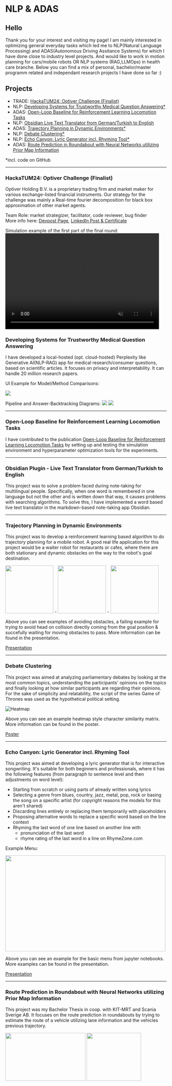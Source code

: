 # NLP & ADAS

## Hello

Thank you for your interest and visiting my page! 
I am mainly interested in optimizing general everyday tasks which led me to NLP(Natural Language Processing) and ADAS(Autonomous Driving Assitance Systems) for which I have done close to industry level projects. And would like to work in motion planning for cars/mobile robots OR NLP systems (RAG,LLMOps) in health care branche. Below you can find a mix of personal, bachelor/master programm related and independant research projects I have done so far :) 



## Projects

- TRADE: [HackaTUM24: Optiver Challenge (Finalist)](#hackatum24-optiver-challenge-finalist)
- NLP:   [Developing Systems for Trustworthy Medical Question Answering*](#developing-systems-for-trustworthy-medical-question-answering-ongoing)
- ADAS:  [Open-Loop Baseline for Reinforcement Learning Locomotion Tasks](#open-loop-baseline-for-reinforcement-learning-locomotion-tasks)
- NLP:   [Obsidian Live Text Translator from German/Turkish to English](#obsidian-plugin---live-text-translator-from-germanturkish-to-english)
- ADAS:  [Trajectory Planning in Dynamic Environments*](#trajectory-planning-in-dynamic-environments)
- NLP:   [Debate Clustering*](#debate-clustering)
- NLP:   [Echo Canyon: Lyric Generator incl. Rhyming Tool*](#echo-canyon-lyric-generator-incl-rhyming-tool)
- ADAS:  [Route Prediction in Roundabout with Neural Networks utilizing Prior Map Information](#route-prediction-in-roundabout-with-neural-networks-utilizing-prior-map-information)

*incl. code on GitHub

---


### HackaTUM24: Optiver Challenge (Finalist)
Optiver Holding B.V. is a proprietary trading firm and market maker for various exchange-listed financial instruments.
Our strategy for the challenge was mainly a Real-time fourier decomposition for black box approximation of other market agents.

Team Role: market strategizer, facilitator, code reviewer, bug finder    
More info here: [Devpost Page](https://devpost.com/software/seismicspecialists?ref_content=my-projects-tab&ref_feature=my_projects), 
[LinkedIn Post & Certificate](https://www.linkedin.com/feed/update/urn:li:activity:7269360890720698371/)

Simulation example of the first part of the final round:
<video width="480" height="300" controls loop="" muted = "" autoplay="">
    <source src="https://tatlikazan-rv.github.io/assets/files/hackatum-optiver/trade-algo-sim.mp4">
</video>



### Developing Systems for Trustworthy Medical Question Answering

I have developed a local-hosted (opt. cloud-hosted) Perplexity like Generative AI(NLP-RAG) app for medical research/consumer questions, based on scientific articles. It focuses on privacy and interpretability. It can handle 20 million research papers.

UI Example for Model/Method Comparisons:

<img src="https://tatlikazan-rv.github.io/assets/files/tMQA/ScreenRecMT.gif">


Pipeline and Answer-Backtracking Diagrams:
<img src="https://tatlikazan-rv.github.io/assets/files/tMQA/pipeline.jpg">
<img src="https://tatlikazan-rv.github.io/assets/files/tMQA/answer_backtracking.png">


---




### Open-Loop Baseline for Reinforcement Learning Locomotion Tasks 

I have contributed to the publication [Open-Loop Baseline for Reinforcement Learning Locomotion Tasks](https://rlj.cs.umass.edu/2024/papers/RLJ_RLC_2024_18.pdf) by setting up and testing the simulation environment and hyperparameter optimization tools for the experiments.

---





### Obsidian Plugin - Live Text Translator from German/Turkish to English

This project was to solve a problem faced during note-taking for multilingual people. Specifically, when one word is remembered in one language but not the other and is written down that way, it causes problems with searching algorithms. To solve this, I have implemented a word based live text translator in the markdown-based note-taking app Obsidian.

---




### Trajectory Planning in Dynamic Environments

This project was to develop a reinforcement learning based algorithm to do trajectory planning for a mobile robot. A good real life application for this project would be a waiter robot for restaurants or cafes, where there are both stationary and dynamic obstacles on the way to the robot's goal destination.


<img src="https://tatlikazan-rv.github.io/assets/files/adlr/Gifs/plots/avoid_obs_sometimes/traj_check_2.gif" width=150 height=150> - <img src="https://tatlikazan-rv.github.io/assets/files/adlr/Gifs/plots/fails_to_avoid_if_headon_from_target_dir/traj_check_2.gif" width=150 height=150> - <img src="https://tatlikazan-rv.github.io/assets/files/adlr/Gifs/plots/waiting/traj_check_2.gif" width=150 height=150> 

Above you can see examples of avoiding obstacles, a failing example for trying to avoid head on collision directly coming from the goal position & succefully waiting for moving obstacles to pass. More information can be found in the presentation.

[Presentation](https://tatlikazan-rv.github.io/assets/files/adlr/ADLR_Github.pdf)

---





### Debate Clustering

This project was aimed at analyzing parliamentary debates by looking at the most common topics, understanding the participants' opinions on the topics and finally looking at how similar participants are regarding their opinions. For the sake of simplicity and relatability, the script of the series Game of Thrones was used as the hypothetical political setting.  

![Heatmap](https://tatlikazan-rv.github.io/assets/files/debate-clustering/overall_heatmap.png)

Above you can see an example heatmap style character similarity matrix. More information can be found in the poster.

[Poster](https://tatlikazan-rv.github.io/assets/files/debate-clustering/Argument-Clustering-in-Debate-Format-Game-of-Thrones.pdf)

---





### Echo Canyon: Lyric Generator incl. Rhyming Tool 

This project was aimed at developing a lyric generator that is for interactive songwriting. It's suitable for both beginners and professionals, where it has the following features (from paragraph to sentence level and then adjustments on word level):

- Starting from scratch or using parts of already written song lyrics
- Selecting a genre from blues, country, jazz, metal, pop, rock or basing the song on a specific artist (for copyright reasons the models for this aren't shared)
- Discarding lines entirely or replacing them temporarily with placeholders 
- Proposing alternative words to replace a specific word based on the line context
- Rhyming the last word of one line based on another line with 
    - pronunciation of the last word 
    - rhyme rating of the last word in a line on RhymeZone.com

Example Menu:

<img src="https://tatlikazan-rv.github.io/assets/files/echo-canyon/menu.png" width=500 height=300>

Above you can see an example for the basic menu from jupyter notebooks. More examples can be found in the presentation.

[Presentation](https://tatlikazan-rv.github.io/assets/files/echo-canyon/Echo-Canyon-Feature-Examples.pdf)

---





### Route Prediction in Roundabout with Neural Networks utilizing Prior Map Information

This project was my Bachelor Thesis in coop. with KIT-MRT and Scania Sverige AB. It focuses on the route prediction in roundabouts by trying to estimate the route of a vehicle utilizing lane information and the vehicles previous trajectory. 

<img src="https://tatlikazan-rv.github.io/assets/files/route-prediction/map.png" width=250 height=150>
<img src="https://tatlikazan-rv.github.io/assets/files/route-prediction/prediction.png" width=170 height=150>
